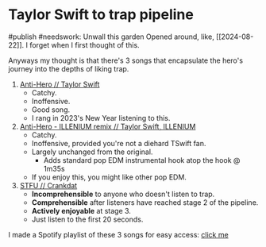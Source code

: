 # Taylor Swift to trap pipeline
#publish 
#needswork: Unwall this garden
Opened around, like, [[2024-08-22]]. I forget when I first thought of this.

Anyways my thought is that there's 3 songs that encapsulate the hero's journey into the depths of liking trap.

1) [Anti-Hero // Taylor Swift](https://open.spotify.com/track/0V3wPSX9ygBnCm8psDIegu?si=23c5d753a7674e3e)
    - Catchy.
    - Inoffensive.
    - Good song.
    - I rang in 2023's New Year listening to this.
2) [Anti-Hero - ILLENIUM remix // Taylor Swift, ILLENIUM](https://open.spotify.com/track/6C0H8ts9M6deezz0yYR6LK?si=9cd42e5651af4902)
    - Catchy.
    - Inoffensive, provided you're not a diehard TSwift fan.
    - Largely unchanged from the original.
        - Adds standard pop EDM instrumental hook atop the hook @ 1m35s
    - If you enjoy this, you might like other pop EDM.
1) [STFU // Crankdat](https://open.spotify.com/track/0v1nobrUSVLIXrYaI4zwkw?si=10e43242a1a34c9c)
    - **Incomprehensible** to anyone who doesn't listen to trap.
    - **Comprehensible** after listeners have reached stage 2 of the pipeline.
    - **Actively enjoyable** at stage 3.
    - Just listen to the first 20 seconds.

I made a Spotify playlist of these 3 songs for easy access: [click me](https://open.spotify.com/playlist/4sFN9grxrxoqXDVR5W4sS8)
